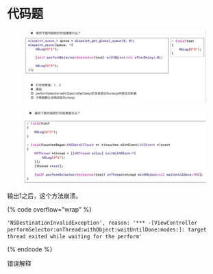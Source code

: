 # 代码题

<figure><img src="../../../../.gitbook/assets/image (7).png" alt=""><figcaption></figcaption></figure>



<figure><img src="../../../../.gitbook/assets/image (1) (1).png" alt=""><figcaption></figcaption></figure>

输出1之后，这个方法崩溃。&#x20;

{% code overflow="wrap" %}
```
'NSDestinationInvalidException', reason: '*** -[ViewController performSelector:onThread:withObject:waitUntilDone:modes:]: target thread exited while waiting for the perform'
```
{% endcode %}

错误解释
